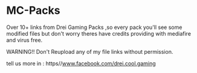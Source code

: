 # MC-Packs
Over 10+ links from Drei Gaming Packs ,so every pack you'll see some modified files but don't worry theres have credits
providing with mediafire and virus free.


WARNING!!
Don't Reupload any of my file links without permission.


tell us more in : https//www.facebook.com/drei.cool.gaming
